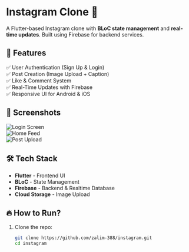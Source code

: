 # Instagram Clone 📸  

A Flutter-based Instagram clone with **BLoC state management** and **real-time updates**. Built using Firebase for backend services.  

## 🚀 Features  
✅ User Authentication (Sign Up & Login)  
✅ Post Creation (Image Upload + Caption)  
✅ Like & Comment System  
✅ Real-Time Updates with Firebase  
✅ Responsive UI for Android & iOS  

## 📸 Screenshots  
![Login Screen](screenshot1.png)  
![Home Feed](screenshot2.png)  
![Post Upload](screenshot3.png)  

## 🛠 Tech Stack  
- **Flutter** - Frontend UI  
- **BLoC** - State Management  
- **Firebase** - Backend & Realtime Database  
- **Cloud Storage** - Image Upload  

## 🔥 How to Run?  
1. Clone the repo:  
   ```sh
   git clone https://github.com/zalim-388/instagram.git
   cd instagram
